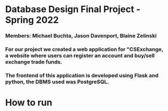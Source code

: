 # Database Design Final Project - Spring 2022

### Members: Michael Buchta, Jason Davenport, Blaine Zelinski

### For our project we created a web application for "CSExchange, a website where users can register an account and buy/sell exchange trade funds.

### The frontend of this application is developed using Flask and python, the DBMS used was PostgreSQL.

# How to run

